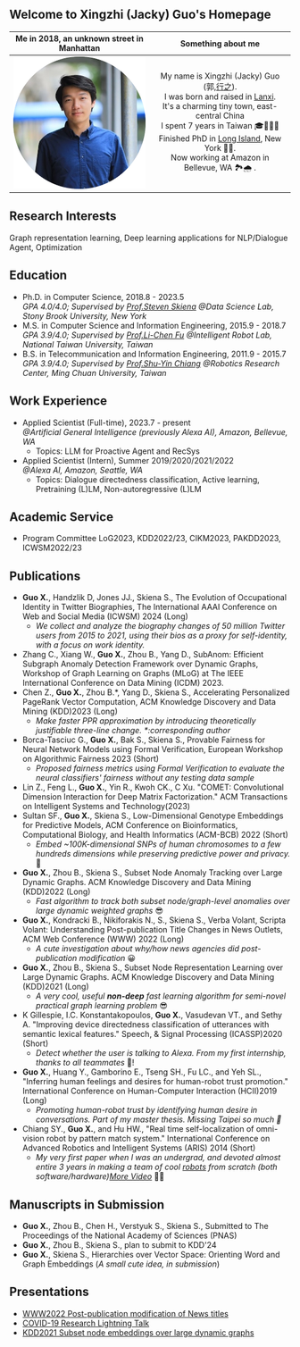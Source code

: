 ## Welcome to Xingzhi (Jacky) Guo's Homepage

Me in 2018, an unknown street in Manhattan          |  Something about me
:-------------------------:|:-------------------------:
<img src="imgs/profile-xingzhi.png" alt="drawing" width="250"/>  |  My name is Xingzhi (Jacky) Guo (郭,[行之](https://baike.baidu.com/item/%E5%8D%9A%E5%AD%A6%E4%B9%8B%EF%BC%8C%E5%AE%A1%E9%97%AE%E4%B9%8B%EF%BC%8C%E6%85%8E%E6%80%9D%E4%B9%8B%EF%BC%8C%E6%98%8E%E8%BE%A8%E4%B9%8B%EF%BC%8C%E7%AC%83%E8%A1%8C%E4%B9%8B/10883328)). <br /> I was born and raised in [Lanxi](https://en.wikipedia.org/wiki/Lanxi,_Zhejiang). <br /> It's a charming tiny town, east-central China <br /> I spent 7 years in Taiwan 🎓🥟🧋🤤 <br /> Finished  PhD in [Long Island](https://en.wikipedia.org/wiki/Long_Island), New York 🗽🌆. <br /> Now working at Amazon in Bellevue, WA 🏞🌧 . 




## Research Interests
Graph representation learning, Deep learning applications for NLP/Dialogue Agent, Optimization

## Education
- Ph.D. in Computer Science, 2018.8 - 2023.5  
    _GPA 4.0/4.0; Supervised by [Prof.Steven Skiena](https://www3.cs.stonybrook.edu/~skiena/) @Data Science Lab, Stony Brook University, New York_
- M.S. in Computer Science and Information Engineering,  2015.9 - 2018.7  
    _GPA 3.9/4.0; Supervised by [Prof.Li-Chen Fu](https://robotlab.csie.ntu.edu.tw/about/professor) @Intelligent Robot Lab, National Taiwan University, Taiwan_
- B.S. in Telecommunication and Information Engineering,  2011.9 - 2015.7  
    _GPA 3.9/4.0; Supervised by [Prof.Shu-Yin Chiang](https://www2.mcu.edu.tw/ePortfolio/Common/Empno.aspx?t=799) @Robotics Research Center, Ming Chuan University, Taiwan_
    


## Work Experience
- Applied Scientist (Full-time), 2023.7 - present  
    _@Artificial General Intelligence (previously Alexa AI), Amazon, Bellevue, WA_
   - Topics: LLM for Proactive Agent and RecSys 
- Applied Scientist (Intern), Summer 2019/2020/2021/2022  
    _@Alexa AI, Amazon, Seattle, WA_
    - Topics: Dialogue directedness classification, Active learning, Pretraining (L)LM, Non-autoregressive (L)LM

## Academic Service
- Program Committee LoG2023, KDD2022/23, CIKM2023, PAKDD2023, ICWSM2022/23

## Publications

- **Guo X.**,  Handzlik D, Jones JJ., Skiena S., The Evolution of Occupational Identity in Twitter Biographies, The International AAAI Conference on Web and Social Media (ICWSM) 2024 (Long)
    - _We collect and analyze the biography changes of 50 million Twitter users from 2015 to 2021, using their bios as a proxy for self-identity, with a focus on work identity._
- Zhang C., Xiang W., **Guo X.**, Zhou B., Yang D., SubAnom: Efficient Subgraph Anomaly Detection Framework over Dynamic Graphs, Workshop of Graph Learning on Graphs (MLoG) at The IEEE International Conference on Data Mining (ICDM) 2023.
- Chen Z., **Guo X.**, Zhou B.*, Yang D., Skiena S., Accelerating Personalized PageRank Vector Computation, ACM Knowledge Discovery and Data Mining (KDD)2023 (Long)
    - _Make faster PPR approximation by introducing theoretically justifiable three-line change. *:corresponding author_
- Borca-Tasciuc G., **Guo X.**, Bak S., Skiena S., Provable Fairness for Neural Network Models using Formal Verification, European Workshop on Algorithmic Fairness 2023 (Short)
    - _Proposed fairness metrics using Formal Verification to evaluate the neural classifiers' fairness without any testing data sample_
- Lin Z., Feng L., **Guo X.**, Yin R., Kwoh CK., C Xu. "COMET: Convolutional Dimension Interaction for Deep Matrix Factorization." ACM Transactions on Intelligent Systems and Technology(2023)
- Sultan SF., **Guo X.**, Skiena S., Low-Dimensional Genotype Embeddings for Predictive Models, ACM Conference on Bioinformatics, Computational Biology, and Health Informatics (ACM-BCB) 2022 (Short)
    - _Embed ~100K-dimensional SNPs of human chromosomes to a few hundreds dimensions while preserving predictive power and privacy._ 🧬
- **Guo X.**, Zhou B., Skiena S., Subset Node Anomaly Tracking over Large Dynamic Graphs. ACM Knowledge Discovery and Data Mining (KDD)2022 (Long) 
    - _Fast algorithm to track both subset node/graph-level anomalies over large dynamic weighted graphs_ 😎
- **Guo X.**, Kondracki B., Nikiforakis N., S., Skiena S., Verba Volant, Scripta Volant: Understanding Post-publication Title Changes in News Outlets, ACM Web Conference (WWW) 2022 (Long) 
    - _A cute investigation about why/how news agencies did post-publication modification_ 😀
- **Guo X.**, Zhou B., Skiena S., Subset Node Representation Learning over Large Dynamic Graphs. ACM Knowledge Discovery and Data Mining (KDD)2021 (Long)  
    - _A very cool, useful **non-deep** fast learning algorithm for semi-novel practical graph learning problem_ 😎
-  K Gillespie, I.C. Konstantakopoulos, **Guo X.**, Vasudevan VT., and Sethy A. "Improving device directedness classification of utterances with semantic lexical features." Speech, & Signal Processing (ICASSP)2020 (Short) 
    -  _Detect whether the user is talking to Alexa. From my first internship, thanks to all teammates_ 🍻!
-  **Guo X.**, Huang Y., Gamborino E., Tseng SH., Fu LC., and Yeh SL., "Inferring human feelings and desires for
human-robot trust promotion." International Conference on Human-Computer Interaction (HCII)2019 (Long) 
    - _Promoting human-robot trust by identifying human desire in conversations. Part of my master thesis. Missing Taipei so much 🧋_ 
- Chiang SY., **Guo X.**, and Hu HW., "Real time self-localization of omni-vision robot by pattern match system." International Conference on Advanced Robotics and Intelligent Systems (ARIS) 2014 (Short) 
    - _My very first paper when I was an undergrad, and devoted almost entire 3 years in making a team of cool [robots](https://www.youtube.com/watch?v=TWU0rhDw-DQ) from scratch (both software/hardware)[More Video](https://www.youtube.com/watch?v=vum8fPhUUZk)_ 🤖🤩

## Manuscripts in Submission
- **Guo X.**, Zhou B., Chen H., Verstyuk S., Skiena S., Submitted to The Proceedings of the National Academy of Sciences (PNAS)
- **Guo X.**, Zhou B., Skiena S., plan to submit to KDD'24
- **Guo X.**, Skiena S., Hierarchies over Vector Space: Orienting Word and Graph Embeddings (_A small cute idea, in submission_)

## Presentations
- [WWW2022 Post-publication modification of News titles](https://www.youtube.com/watch?v=Yb0Wx1l8jak)
- [COVID-19 Research Lightning Talk](https://www.youtube.com/watch?v=NEW1TU2Dqp4)
- [KDD2021 Subset node embeddings over large dynamic graphs](https://dl.acm.org/doi/abs/10.1145/3447548.3467393#)



